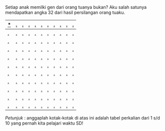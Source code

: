 Setiap anak memilki gen dari orang tuanya bukan? Aku salah satunya mendapatkan angka 32 dari hasil persilangan orang tuaku. 

[*]()   |   [.]()   |   [.]()   |   [.]()   |   [.]()   |   [.]()   |   [.]()   |   [.]()   |   [.]()   |   [.]()   |   [.]()
-------|----------|------------|--------|--------------|------------|----------|-----------|-------------|-------|----------
[.]()   |   [.]()   |   [.]()   |   [.]()   |   [.]()   |   [.]()   |   [.]()   |   [.]()   |   [.]()   |   [.]()   |   [.]()
[.]()   |   [.]()   |   [.]()   |   [.]()   |   [.]()   |   [.]()   |   [.]()   |   [.]()   |   [.]()   |   [.]()   |   [.]()
[.]()   |   [.]()   |   [.]()   |   [.]()   |   [.]()   |   [.]()   |   [.]()   |   [.]()   |   [.]()   |   [.]()   |   [.]()
[.]()   |   [.]()   |   [.]()   |   [.]()   |   [.]()   |   [.]()   |   [.]()   |   [.]()   |   [.](https://www.instagram.com/)   |   [.]()   |   [.]()
[.]()   |   [.]()   |   [.]()   |   [.]()   |   [.]()   |   [.]()   |   [.]()   |   [.]()   |   [.]()   |   [.]()   |   [.]()
[.]()   |   [.]()   |   [.]()   |   [.]()   |   [.]()   |   [.]()   |   [.]()   |   [.]()   |   [.]()   |   [.]()   |   [.]()
[.]()   |   [.]()   |   [.]()   |   [.]()   |   [.]()   |   [.]()   |   [.]()   |   [.]()   |   [.]()   |   [.]()   |   [.]()
[.]()   |   [.]()   |   [.]()   |   [.]()   |   [.](https://www.instagram.com/)   |   [.]()   |   [.]()   |   [.]()   |   [.]()   |   [.]()   |   [.]()
[.]()   |   [.]()   |   [.]()   |   [.]()   |   [.]()   |   [.]()   |   [.]()   |   [.]()   |   [.]()   |   [.]()   |   [.]()
[.]()   |   [.]()   |   [.]()   |   [.]()   |   [.]()   |   [.]()   |   [.]()   |   [.]()   |   [.]()   |   [.]()   |   [.]()

*Petunjuk* : anggaplah kotak-kotak di atas ini adalah tabel perkalian dari 1 s/d 10 yang pernah kita pelajari waktu SD!
